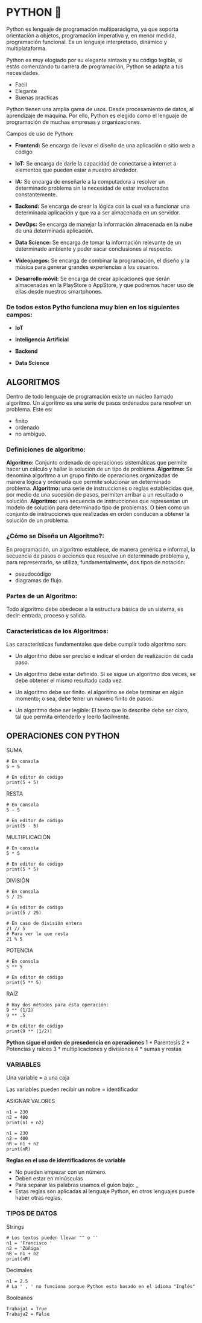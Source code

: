 # PYTHON 🐍

Python es lenguaje de programación multiparadigma, ya que soporta orientación a objetos, programación imperativa y, en menor medida, programación funcional. Es un lenguaje interpretado, dinámico y multiplataforma.

Python es muy elogiado por su elegante sintaxis y su código legible, si estás comenzando tu carrera de programación, Python se adapta a tus necesidades.

* Facil
* Elegante
* Buenas practicas

Python tienen una amplia gama de usos. Desde procesamiento de datos, al aprendizaje de máquina. Por ello, Python es elegido como el lenguaje de programación de muchas empresas y organizaciones.

Campos de uso de Python:
* **Frontend:** Se encarga de llevar el diseño de una aplicación o sitio web a código

* **IoT:** Se encarga de darle la capacidad de conectarse a internet a elementos que pueden estar a nuestro alrededor.

* **IA:** Se encarga de enseñarle a la computadora a resolver un determinado problema sin la necesidad de estar involucrados constantemente.

* **Backend:** Se encarga de crear la lógica con la cual va a funcionar una determinada aplicación y que va a ser almacenada en un servidor.

* **DevOps:** Se encarga de manejar la información almacenada en la nube de una determinada aplicación.

* **Data Science:** Se encarga de tomar la información relevante de un determinado ambiente y poder sacar conclusiones al respecto.

* **Videojuegos:** Se encarga de combinar la programación, el diseño y la música para generar grandes experiencias a los usuarios.

* **Desarrollo móvil:** Se encarga de crear aplicaciones que serán almacenadas en la PlayStore o AppStore, y que podremos hacer uso de ellas desde nuestros smartphones.

### De todos estos Pytho funciona muy bien en los siguientes campos:

* **IoT**

* **Inteligencia Artificial**

* **Backend**

* **Data Science**

## ALGORITMOS

Dentro de todo lenguaje de programación existe un núcleo llamado algoritmo. Un algoritmo es una serie de pasos ordenados para resolver un problema.
Este es:

* finito
* ordenado
* no ambiguo.


### Definiciones de algoritmo:

**Algoritmo:** Conjunto ordenado de operaciones sistemáticas que permite hacer un cálculo y hallar la solución de un tipo de problema.
**Algoritmo:** Se denomina algoritmo a un grupo finito de operaciones organizadas de manera lógica y ordenada que permite solucionar un determinado problema.
**Algoritmo:** una serie de instrucciones o reglas establecidas que, por medio de una sucesión de pasos, permiten arribar a un resultado o solución.
**Algoritmo:** una secuencia de instrucciones que representan un modelo de solución para determinado tipo de problemas. O bien como un conjunto de instrucciones que realizadas en orden conducen a obtener la solución de un problema.

### ¿Cómo se Diseña un Algoritmo?:

En programación, un algoritmo establece, de manera genérica e informal, la secuencia de pasos o acciones que resuelve un determinado problema y, para representarlo, se utiliza, fundamentalmente, dos tipos de notación:

* pseudocódigo
* diagramas de flujo.

### Partes de un Algoritmo:

Todo algoritmo debe obedecer a la estructura básica de un sistema, es decir: entrada, proceso y salida.

### Características de los Algoritmos:

Las características fundamentales que debe cumplir todo algoritmo son:

* Un algoritmo debe ser preciso e indicar el orden de realización de cada paso.

* Un algoritmo debe estar definido. Si se sigue un algoritmo dos veces, se debe obtener el mismo resultado cada vez.

* Un algoritmo debe ser finito. el algoritmo se debe terminar en algún momento; o sea, debe tener un número finito de pasos.

* Un algoritmo debe ser legible: El texto que lo describe debe ser claro, tal que permita entenderlo y leerlo fácilmente.


## OPERACIONES CON PYTHON

SUMA
```
# En consola
5 + 5

# En editor de código
print(5 + 5)
```

RESTA
```
# En consola
5 - 5

# En editor de código
print(5 - 5)
```

MULTIPLICACIÓN
```
# En consola
5 * 5

# En editor de código
print(5 * 5)
```

DIVISIÓN
```
# En consola
5 / 25

# En editor de código
print(5 / 25)

# En caso de división entera
21 // 5
# Para ver lo que resta
21 % 5
```

POTENCIA
```
# En consola
5 ** 5

# En editor de código
print(5 ** 5)
```

RAÍZ
```
# Hay dos métodos para ésta operación:
9 ** (1/2)
9 ** .5

# En editor de código
print(9 ** (1/2))
```

**Python sigue el orden de presedencia en operaciones**
1 * Parentesis
2 * Potencias y raices
3 * multiplicaciones y divisiones
4 * sumas y restas


### VARIABLES

Una variable = a una caja

Las variables pueden recibir un nobre = identificador

ASIGNAR VALORES

```
n1 = 230
n2 = 400
print(n1 + n2)
```

```
n1 = 230
n2 = 400
nR = n1 + n2
print(nR)
```

**Reglas en el uso de identificadores de variable**
* No pueden empezar con un número.
* Deben estar en minúsculas
* Para separar las palabras usamos el guion bajo: _
* Estas reglas son aplicadas al lenguaje Python, en otros lenguajes puede haber otras reglas.


### TIPOS DE DATOS

Strings
```
# Los textos pueden llevar "" o ''
n1 = 'Francisco '
n2 = 'Zúñiga'
nR = n1 + n2
print(nR)
```

Decimales
```
n1 = 2.5
# La ' , ' no funciona porque Python esta basado en el idioma "Inglés"
```

Booleanos
```
Trabaja1 = True
Trabaja2 = False
```

